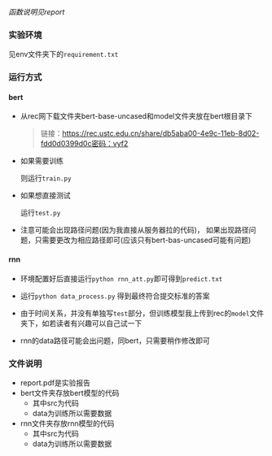 <i>函数说明见report</i>

### 实验环境

见env文件夹下的`requirement.txt`

### 运行方式

#### bert

- 从rec网下载文件夹bert-base-uncased和model文件夹放在bert根目录下

  > 链接：https://rec.ustc.edu.cn/share/db5aba00-4e9c-11eb-8d02-fdd0d0399d0c密码：vyf2

- 如果需要训练

  则运行`train.py`

- 如果想直接测试

  运行`test.py`

- 注意可能会出现路径问题(因为我直接从服务器拉的代码)， 如果出现路径问题，只需要更改为相应路径即可(应该只有bert-bas-uncased可能有问题)

#### rnn

- 环境配置好后直接运行`python rnn_att.py`即可得到`predict.txt`
- 运行`python data_process.py` 得到最终符合提交标准的答案

- 由于时间关系，并没有单独写`test`部分，但训练模型我上传到rec的`model`文件夹下，如若读者有兴趣可以自己试一下
- rnn的data路径可能会出问题，同bert，只需要稍作修改即可

### 文件说明

- report.pdf是实验报告
- bert文件夹存放bert模型的代码
  - 其中src为代码
  - data为训练所以需要数据
- rnn文件夹存放rnn模型的代码
  - 其中src为代码
  - data为训练所以需要数据